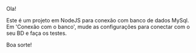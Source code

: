 Ola!

Este é um projeto em NodeJS para conexão com banco de dados MySql.
Em 'Conexão com o banco', mude as configurações para conectar com o seu BD e faça os testes.

Boa sorte!